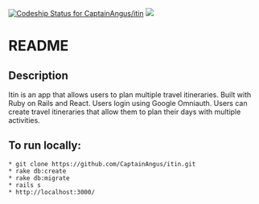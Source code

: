 [ ![Codeship Status for CaptainAngus/itin](https://app.codeship.com/projects/cf5a28e0-cb02-0135-245d-166e68feea7b/status?branch=master)](https://app.codeship.com/projects/261825)
<a href="https://codeclimate.com/github/CaptainAngus/itin/maintainability"><img src="https://api.codeclimate.com/v1/badges/f890ffb04f4f95c64eef/maintainability" /></a>

# README

## Description
Itin is an app that allows users to plan multiple travel itineraries. 
Built with Ruby on Rails and React. Users login using Google Omniauth. Users can create travel itineraries that allow them to plan their days with multiple activities.

## To run locally:
```
* git clone https://github.com/CaptainAngus/itin.git
* rake db:create
* rake db:migrate
* rails s
* http://localhost:3000/
```
